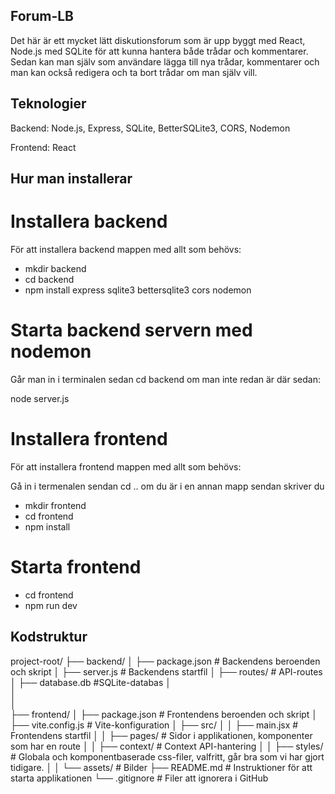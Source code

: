 ## Forum-LB

Det här är ett mycket lätt diskutionsforum som är upp byggt med React, Node.js med SQLite för att kunna hantera både trådar och kommentarer. Sedan kan man själv som användare lägga till nya trådar, kommentarer och man kan också redigera och ta bort trådar om man själv vill.

## Teknologier

Backend: Node.js, Express, SQLite, BetterSQLite3, CORS, Nodemon

Frontend: React

## Hur man installerar

# Installera backend

För att installera backend mappen med allt som behövs:

- mkdir backend
- cd backend
- npm install express sqlite3 bettersqlite3 cors nodemon

# Starta backend servern med nodemon

Går man in i terminalen sedan cd backend om man inte redan är där sedan:

node server.js

# Installera frontend

För att installera frontend mappen med allt som behövs:

Gå in i termenalen sendan cd .. om du är i en annan mapp sendan skriver du

- mkdir frontend
- cd frontend
- npm install

# Starta frontend

- cd frontend
- npm run dev

## Kodstruktur

project-root/
├── backend/
│ ├── package.json # Backendens beroenden och skript
│ ├── server.js # Backendens startfil
│ ├── routes/ # API-routes
│ ├── database.db #SQLite-databas
│  
│  
│  
├── frontend/
│ ├── package.json # Frontendens beroenden och skript
│ ├── vite.config.js # Vite-konfiguration
│ ├── src/
│ │ ├── main.jsx # Frontendens startfil
│ │ ├── pages/ # Sidor i applikationen, komponenter som har en route
│ │ ├── context/ # Context API-hantering
│ │ ├── styles/ # Globala och komponentbaserade css-filer, valfritt, går bra som vi har gjort tidigare.
│ │ └── assets/ # Bilder
├── README.md # Instruktioner för att starta applikationen
└── .gitignore # Filer att ignorera i GitHub
